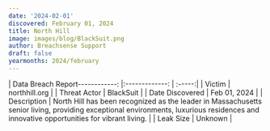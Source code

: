 ```yaml
---
date: '2024-02-01'
discovered: February 01, 2024
title: North Hill
image: images/blog/BlackSuit.png
author: Breachsense Support
draft: false
yearmonths: 2024/february
---
```


| Data Breach Report------------:     |:-------------:    | :-----:|
| Victim      | northhill.org      | 
| Threat Actor      | BlackSuit      | 
| Date Discovered      | Feb 01, 2024      | 
| Description      | North Hill has been recognized as the leader in Massachusetts senior living, providing exceptional environments, luxurious residences and innovative opportunities for vibrant living.      | 
| Leak Size      | Unknown      | 

